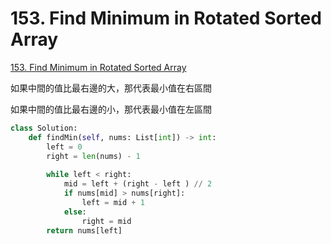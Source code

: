 # 153. Find Minimum in Rotated Sorted Array

[153. Find Minimum in Rotated Sorted Array](https://leetcode.com/problems/find-minimum-in-rotated-sorted-array/)

如果中間的值比最右邊的大，那代表最小值在右區間

如果中間的值比最右邊的小，那代表最小值在左區間

```python
class Solution:
    def findMin(self, nums: List[int]) -> int:
        left = 0
        right = len(nums) - 1
        
        while left < right:
            mid = left + (right - left ) // 2
            if nums[mid] > nums[right]:
                left = mid + 1
            else:
                right = mid
        return nums[left]
```

